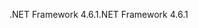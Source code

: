 <span data-ttu-id="79cfa-101">.NET Framework 4.6.1</span><span class="sxs-lookup"><span data-stu-id="79cfa-101">.NET Framework 4.6.1</span></span>
